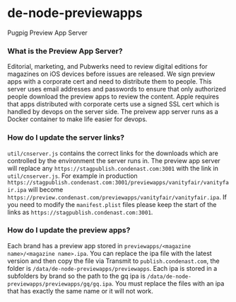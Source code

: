 # de-node-previewapps
Pugpig Preview App Server

### What is the Preview App Server?

Editorial, marketing, and Pubwerks need to review digital editions for magazines on iOS devices before issues are released. We sign preview apps with a corporate cert and need to distribute them to people. This server uses email addresses and passwords to ensure that only authorized people download the preview apps to review the content. Apple requires that apps distributed with corporate certs use a signed SSL cert which is handled by devops on the server side. The preivew app server runs as a Docker container to make life easier for devops.

### How do I update the server links?

`util/cnserver.js` contains the correct links for the downloads which are controlled by the environment the server runs in. The preview app server will replace any `https://stagpublish.condenast.com:3001` with the link in `util/cnserver.js`. For example in production `https://stagpublish.condenast.com:3001/previewapps/vanityfair/vanityfair.ipa` will become `https://preview.condenast.com/previewapps/vanityfair/vanityfair.ipa`. If you need to modify the `manifest.plist` files please keep the start of the links as `https://stagpublish.condenast.com:3001`.

### How do I update the preview apps?

Each brand has a preview app stored in `previewapps/<magazine name>/<magazine name>.ipa`. You can replace the ipa file with the latest version and then copy the file via Transmit to `publish.condenast.com`, the folder is `/data/de-node-previewapps/previewapps`. Each ipa is stored in a subfolders by brand so the path to the gq ipa is `/data/de-node-previewapps/previewapps/gq/gq.ipa`. You must replace the files with an ipa that has exactly the same name or it will not work.
